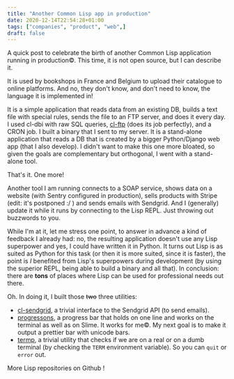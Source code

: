 ```yaml
---
title: "Another Common Lisp app in production"
date: 2020-12-14T22:54:28+01:00
tags: ["companies", "product", "web",]
draft: false
---
```


A quick post to celebrate the birth of another Common Lisp application
running in production©. This time, it is not open source, but I can describe it.

It is used by bookshops in France and Belgium to upload their catalogue to online
platforms. And no, they don't know, and don't need to know, the
language it is implemented in!

It is a simple application that reads data from an existing DB, builds
a text file with special rules, sends the file to an FTP server, and
does it every day. I used cl-dbi with raw SQL queries,
[cl-ftp](https://github.com/pinterface/cl-ftp) (does its job perfectly), and a CRON job. I
built a binary that I sent to my server. It is a stand-alone
application that reads a DB that is created by a bigger Python/Django
web app (that I also develop). I didn't want to make this one more
bloated, so given the goals are complementary but orthogonal, I went
with a stand-alone tool.

That's it. One more!

Another tool I am running connects to a SOAP service, shows data on a website (with Sentry configured in production), sells products with Stripe (edit: it's postponed :/ ) and sends emails with Sendgrid. And I (generally) update it while it runs by connecting to the Lisp REPL. Just throwing out buzzwords to you.

While I'm at it, let me stress one point, to answer in advance a kind
of feedback I already had: no, the resulting application doesn't use
any Lisp superpower and yes, I could have written it in Python. It
turns out Lisp is as suited as Python for this task (or then it is
more suited, since it is faster), the point is *I* benefited from Lisp's
superpowers during development (by using the superior REPL, being able
to build a binary and all that). In conclusion: there are **tons** of
places where Lisp can be used for professional needs out there.

Oh. In doing it, I built those ~~two~~ three utilities:

- [cl-sendgrid](https://github.com/vindarel/cl-sendgrid), a trivial interface to the Sendgrid API (to send emails).
- [progressons](https://github.com/vindarel/progressons), a progress bar that holds on one line and works on the terminal as well as on Slime. It works for me©. My next goal is to make it output a prettier bar with unicode bars.
- [termp](https://github.com/vindarel/termp), a trivial utility that checks if we are on a real or on a dumb terminal (by checking the `TERM` environment variable). So you can `quit` or `error` out.

More Lisp repositories on Github !
